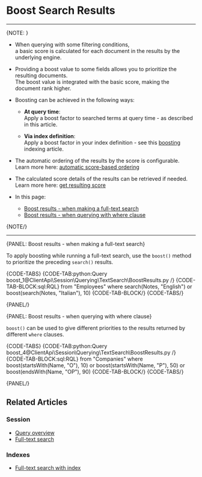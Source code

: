 ﻿# Boost Search Results

---

{NOTE: }

* When querying with some filtering conditions,  
  a basic score is calculated for each document in the results by the underlying engine.

* Providing a boost value to some fields allows you to prioritize the resulting documents.  
  The boost value is integrated with the basic score, making the document rank higher.  

* Boosting can be achieved in the following ways:  

    * **At query time**:  
      Apply a boost factor to searched terms at query time - as described in this article.

    * **Via index definition**:  
      Apply a boost factor in your index definition - see this [boosting](../../../../indexes/boosting) indexing article.

* The automatic ordering of the results by the score is configurable.  
  Learn more here: [automatic score-based ordering](../../../../indexes/boosting#automatic-score-based-ordering)  

* The calculated score details of the results can be retrieved if needed.  
  Learn more here: [get resulting score](../../../../client-api/session/querying/sort-query-results#get-resulting-score)  

* In this page:

  * [Boost results - when making a full-text search](../../../../client-api/session/querying/text-search/boost-search-results#boost-results---when-making-a-full-text-search)
  * [Boost results - when querying with where clause](../../../../client-api/session/querying/text-search/boost-search-results#boost-results---when-querying-with-where-clause)  

{NOTE/}

---

{PANEL: Boost results - when making a full-text search}

To apply boosting while running a full-text search, use the 
`boost()` method to prioritize the preceding `search()` results.  

{CODE-TABS}
{CODE-TAB:python:Query boost_1@ClientApi\Session\Querying\TextSearch\BoostResults.py /}
{CODE-TAB-BLOCK:sql:RQL}
from "Employees" where
search(Notes, "English") or boost(search(Notes, "Italian"), 10)
{CODE-TAB-BLOCK/}
{CODE-TABS/}

{PANEL/}

{PANEL: Boost results - when querying with where clause}

`boost()` can be used to give different priorities to the results 
returned by different `where` clauses.  

{CODE-TABS}
{CODE-TAB:python:Query boost_4@ClientApi\Session\Querying\TextSearch\BoostResults.py /}
{CODE-TAB-BLOCK:sql:RQL}
from "Companies" where
boost(startsWith(Name, "O"), 10) or
boost(startsWith(Name, "P"), 50) or
boost(endsWith(Name, "OP"), 90)
{CODE-TAB-BLOCK/}
{CODE-TABS/}

{PANEL/}

## Related Articles

### Session

- [Query overview](../../../../client-api/session/querying/how-to-query)
- [Full-text search](../../../../client-api/session/querying/text-search/full-text-search)

### Indexes

- [Full-text search with index](../../../../indexes/querying/searching)
